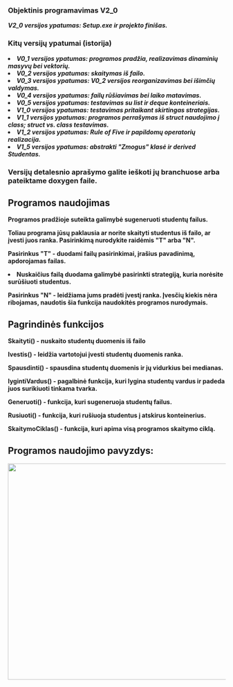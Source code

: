 <h3>Objektinis programavimas V2_0</h3>
<p><b><i>V2_0 versijos ypatumas: Setup.exe ir projekto finišas.</i></b></p>
<h3>Kitų versijų ypatumai (istorija)</h3>
<li><b><i>V0_1 versijos ypatumas: programos pradžia, realizavimas dinaminių masyvų bei vektorių.</i><b></li>
<li><b><i>V0_2 versijos ypatumas: skaitymas iš failo.</i><b></li>
<li><b><i>V0_3 versijos ypatumas: V0_2 versijos reorganizavimas bei išimčių valdymas.</i><b></li>
<li><b><i>V0_4 versijos ypatumas: failų rūšiavimas bei laiko matavimas.</i><b></li>
<li><b><i>V0_5 versijos ypatumas: testavimas su list ir deque konteineriais.</i><b></li>
<li><b><i>V1_0 versijos ypatumas: testavimas pritaikant skirtingas strategijas.</i><b></li>
<li><b><i>V1_1 versijos ypatumas: programos perrašymas iš struct naudojimo į class; struct vs. class testavimas.</i><b></li>
<li><b><i>V1_2 versijos ypatumas: Rule of Five ir papildomų operatorių realizacija.</i><b></li>
<li><b><i>V1_5 versijos ypatumas: abstrakti "Zmogus" klasė ir derived Studentas.</i><b></li>
<h3>Versijų detalesnio aprašymo galite ieškoti jų branchuose arba pateiktame doxygen faile.</h3></li>
<h2>Programos naudojimas</h2>
    <p>Programos pradžioje suteikta galimybė sugeneruoti studentų failus.</p>
    <p>Toliau programa jūsų paklausia ar norite skaityti studentus iš failo, ar įvesti juos ranka. Pasirinkimą nurodykite raidėmis <b>"T"</b> arba <b>"N"</b>.</p>
    <p>Pasirinkus <b>"T"</b> - duodami failų pasirinkimai, įrašius pavadinimą, apdorojamas failas.</p>
      <p><li>Nuskaičius failą duodama galimybė pasirinkti strategiją, kuria norėsite surūšiuoti studentus.</li></p>
    <p>Pasirinkus <b>"N"</b> - leidžiama jums pradėti įvestį ranka. Įvesčių kiekis nėra ribojamas, naudotis šia funkcija naudokitės programos nurodymais.</p>
<h2>Pagrindinės funkcijos </h2>
    <p><b>Skaityti()</b> - nuskaito studentų duomenis iš failo</p>
    <p><b>Ivestis()</b> - leidžia vartotojui įvesti studentų duomenis ranka.</p>
    <p><b>Spausdinti()</b> - spausdina studentų duomenis ir jų vidurkius bei medianas.</p>
    <p><b>lygintiVardus()</b> - pagalbinė funkcija, kuri lygina studentų vardus ir padeda juos surikiuoti tinkama tvarka.</p>
    <p><b>Generuoti()</b> - funkcija, kuri sugeneruoja studentų failus.</p
    <p><b>Rusiuoti()</b> - funkcija, kuri rušiuoja studentus į atskirus konteinerius.</p>
    <p><b>SkaitymoCiklas()</b> - funkcija, kuri apima visą programos skaitymo ciklą.</p>
<h2>Programos naudojimo pavyzdys:</h2>
<img src="https://user-images.githubusercontent.com/116721418/231956298-83a3cdd9-d920-4c71-a0e3-f2fad57bfc14.png" width="900" height="500">
